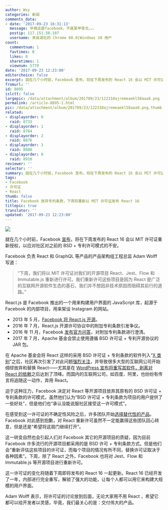 ```yaml
---
author: Wxy
categories: 新闻
comments_data:
- date: '2017-09-23 16:31:13'
  message: 毕竟这是facebook，不是某甲骨文。。。
  postip: 117.151.50.107
  username: 来自湖北的 Chrome 60.0|Windows 10 用户
count:
  commentnum: 1
  favtimes: 0
  likes: 0
  sharetimes: 1
  viewnum: 5770
date: '2017-09-23 12:23:00'
editorchoice: false
excerpt: 就在几个小时前，Facebook 宣布，将在下周发布的 React 16 会以 MIT 许可证重新授权，以应对社区对之前的 BSD + 专利许可模式的不安。
fromurl: ''
id: 8895
islctt: false
largepic: /data/attachment/album/201709/23/122310ajremeaekl58aaa8.png
permalink: /article-8895-1.html
pic: /data/attachment/album/201709/23/122310ajremeaekl58aaa8.png.thumb.jpg
related:
- displayorder: 0
  raid: 8733
- displayorder: 1
  raid: 8764
- displayorder: 2
  raid: 8876
- displayorder: 3
  raid: 8880
- displayorder: 0
  raid: 8910
reviewer: ''
selector: ''
summary: 就在几个小时前，Facebook 宣布，将在下周发布的 React 16 会以 MIT 许可证重新授权，以应对社区对之前的 BSD + 专利许可模式的不安。
tags:
- Facebook
- 许可证
- React
thumb: false
title: Facebook 放弃专利条款，下周将重新以 MIT 许可证发布 React 16
titlepic: true
translator: ''
updated: '2017-09-23 12:23:00'
---
```


![](/data/attachment/album/201709/23/122310ajremeaekl58aaa8.png)


就在几个小时前，Facebook [宣布](https://code.facebook.com/posts/300798627056246/relicensing-react-jest-flow-and-immutable-js/)，将在下周发布的 React 16 会以 MIT 许可证重新授权，以应对社区对之前的 BSD + 专利许可模式的不安。


Facebook 负责 React 和 GraphQL 等产品的产品架构组工程总监 Adam Wolff 写道：



> 
> “下周，我们将以 MIT 许可证对我们的开源项目 React、Jest、Flow 和 Immutable.js 重新进行许可。我们重新许可这些项目是因为 React 是广泛的互联网开源软件生态的基石，我们并不想因非技术原因而阻碍其前行的道路。”
> 
> 
> 


React.js 是 Facebook 推出的一个用来构建用户界面的 JavaScript 库，起源于 Facebook 的内部项目，用来架设 Instagram 的网站。


* 2013 年 5 月，[Facebook 将 React.js 开源](https://code.facebook.com/projects/176988925806765/react/)。
* 2016 年 7 月，React.js 开源许可协议中的附加专利条款引发争议。
* 2016 年 11 月，Facebook [发布官方问答](https://react-etc.net/entry/react-patents-facebook-license-faq-adoption-by-apple-and-microsoft)，对附加专利条款进行澄清。
* 2017 年 7 月，Apache 基金会禁止使用遵循 BSD 许可证 + 专利开源协议的 JAR 包。


在 Apache 基金会将 React 这样的采用 BSD 许可证 + 专利条款的软件列入“[X 类别](https://www.apache.org/legal/resolved.html#category-x)”之后，社区再次引发了对此问题[强烈关注](/article-8733-1.html)，并导致很多大型的互联网公司开始绸缪放弃和替换 React——尤其是在 [WordPress 宣布将重写其软件，剥离对 React 的依赖](/article-8880-1.html)之后达到了顶峰。而国内的互联网公司，如百度、阿里，也纷纷有传言将追随这一动作，弃用 React。


迫于这种压力，Facebook 决定对 React 等开源项目放弃其原有的 BSD 许可证 + 专利条款的许可模式，虽然他们认为“BSD 许可证 + 专利条款为项目的用户提供了一些好处”，但是他们也“承认没能说服社区接受这一许可模式”。


在感受到这一许可证的不确定性风险之后，许多团队开始[选择替代性的产品](/article-8877-1.html)。Facebook 对此感到抱歉，对 React 重新许可虽然不一定能赢得这些团队回心转意，但是还是“希望将这扇门继续打开”。


这一转变自然也会引起人们对 Facebook 其它的开源项目的质疑，因为目前 Facebook 许多流行的开源项目都采用的是 BSD 许可 + 专利条款方式。但是他们会“重新评估这些项目的许可证，而每个项目的情况有所不同，替换许可证取决于各种因素”。下周，除了 React 之外，Facebook 也将对 Jest、Flow 和 Immutable.js 等开源项目进行重新许可。


这一许可证的变化将随着下周即将发布的 React 16 一起更新。React 16 已经开发了一年，内部进行完全重写，解锁了强大的功能，让每个人都可以用它来构建大规模的用户界面。


Adam Wolff 表示，将许可证的讨论放到后面，无论大家用不用 React ，希望它都可以给开发者以灵感，毕竟，我们最关心的是：交付伟大的产品。